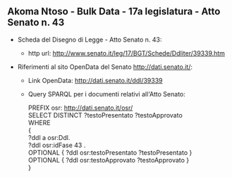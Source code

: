 ## Akoma Ntoso - Bulk Data - 17a legislatura - Atto Senato n. 43 ##

* Scheda del Disegno di Legge - Atto Senato n. 43:
	* http url: http://www.senato.it/leg/17/BGT/Schede/Ddliter/39339.htm

* Riferimenti al sito OpenData del Senato http://dati.senato.it/:
	* Link OpenData: http://dati.senato.it/ddl/39339
	* Query SPARQL per i documenti relativi all'Atto Senato:

        PREFIX osr: <http://dati.senato.it/osr/>  
		SELECT DISTINCT ?testoPresentato ?testoApprovato  
		WHERE  
		{  
		    ?ddl a osr:Ddl.  
		    ?ddl osr:idFase 43 .  
		    OPTIONAL { ?ddl osr:testoPresentato ?testoPresentato }  
		    OPTIONAL { ?ddl osr:testoApprovato ?testoApprovato }  
		}
		